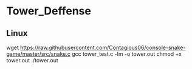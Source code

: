 # Tower_Deffense

## Linux
wget https://raw.githubusercontent.com/Contagious06/console-snake-game/master/src/snake.c
gcc tower_test.c -lm -o tower.out
chmod +x tower.out
./tower.out

